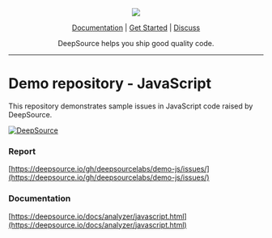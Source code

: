 <p align="center">
  <img src="https://deepsource.io/images/logo-wordmark-dark.svg" />
</p>

<p align="center">
  <a href="https://deepsource.io/docs/">Documentation</a> |
  <a href="https://deepsource.io/signup/">Get Started</a> |
  <a href="https://discuss.deepsource.io/">Discuss</a>
</p>

<p align="center">
  DeepSource helps you ship good quality code.
</p>

</p>

---

# Demo repository - JavaScript

This repository demonstrates sample issues in JavaScript code raised by DeepSource.

[![DeepSource](https://deepsource.io/gh/deepsourcelabs/demo-js.svg/?label=active+issues&show_trend=true)](https://deepsource.io/gh/deepsourcelabs/demo-js/?ref=repository-badge)

### Report

[https://deepsource.io/gh/deepsourcelabs/demo-js/issues/](https://deepsource.io/gh/deepsourcelabs/demo-js/issues/)

### Documentation

[https://deepsource.io/docs/analyzer/javascript.html](https://deepsource.io/docs/analyzer/javascript.html)
